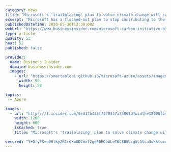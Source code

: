 ```yaml
---
category: news
title: "Microsoft's 'trailblazing' plan to solve climate change will create a lucrative new market, Morgan Stanley says"
excerpt: "Microsoft has a fleshed-out plan to stop contributing to the earth's climate crises. It will be good for the planet and good for business."
publishedDateTime: 2020-05-30T13:38:00Z
webUrl: "https://www.businessinsider.com/microsoft-carbon-initiative-big-business-morgan-stanley-2020-5"
type: article
quality: 52
heat: 52
published: false

provider:
  name: Business Insider
  domain: businessinsider.com
  images:
    - url: "https://smartableai.github.io/microsoft-azure/assets/images/organizations/businessinsider.com-50x50.jpg"
      width: 50
      height: 50

topics:
  - Azure

images:
  - url: "https://i.insider.com/5ed17b433f7370347a74861d?width=1200&format=jpeg"
    width: 1200
    height: 600
    isCached: true
    title: "Microsoft's 'trailblazing' plan to solve climate change will create a lucrative new market, Morgan Stanley says"

secured: "Y+OfyFK+u9Hlky2R1r6kwUD7mxt2geF0EOoWLeT0C88SUcg5L5tca3wkktcmqJi3UGwbuX0J5BQIWANQTLZGRx3zXsHXmSa3MCToq73K7pIuA1ZgrL4EBiO7W0ag8oOi89rgtuPfb3ssuOwovldLKBrRZl0B/9KUiIswPQyt6xtfp310dDigwUbQ+/cdgZRlaM7o2ck0uoPQdFEqqYWTlwmJwkd6bZSZW/rJ8auG91UztDqUtvhVYo+OzKeD3m7cfVrbicJCLvub6TIRbRRnLbDcPlh+MfuUMa50PmexpZaPwX0WO9GiZiReXB8+Qh8sQJTgTr/DMoSbaOYSoJIW5PAlSuTYfJlIAoNqL6wiXXzl2SsGw62l/SD27+/zkR9FT4DpFsy+ebV2WfS/uYHWmibcrJkwfGO+XKN4YGh8I17DEuJX7gLjfixl+P8Rk8+qiP6P1k4Sb5O4S6uGMyU+cnkuF2Glhy0jPaSE68Hr3es=;4dLb27WIhXb/q8TiflyfjQ=="
---
```


